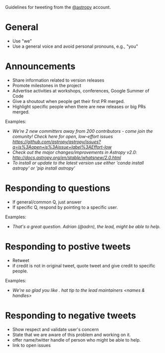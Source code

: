 Guidelines for tweeting from the [@astropy](https://twitter.com/astropy) account.
# General
- Use "we"
- Use a general voice and avoid personal pronouns, e.g., "you"

# Announcements 
- Share information related to version releases
- Promote milestones in the project
- Advertise activities at workshops, conferences, Google Summer of Code
- Give a shoutout when people get their first PR merged.
- Highlight specific people when there are new releases or big PRs merged.

Examples:
- *We’re 2 new committers away from 200 contributors - come join the comunity! Check here for open, low-effort issues https://github.com/astropy/astropy/issues?q=is%3Aopen+is%3Aissue+label%3AEffort-low*
- *Check out the major changes/improvements in Astropy v2.0: http://docs.astropy.org/en/stable/whatsnew/2.0.html*
- *To install or update to the latest version use either 'conda install astropy' or 'pip install astropy'*

# Responding to questions
- If general/common Q, just answer
- If specific Q, respond by pointing to a specific user. 

Examples:
- *That's a great question. Adrian (@adrn), the <package name> lead, might be able to help.*

# Responding to postive tweets
- Retweet
- if credit is not in original tweet, quote tweet and give credit to specific people. 

Examples:
- *We're so glad you like <package>. hat tip to the lead maintainers <names & handles>*

# Responding to negative tweets
- Show respect and validate user's concern 
- State that we are aware of this problem and working on it.
- offer name/twitter handle of person who might be able to help.
- link to open issues
